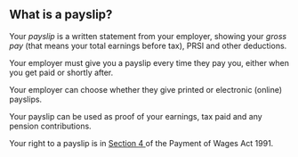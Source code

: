 ##  What is a payslip?

Your _payslip_ is a written statement from your employer, showing your _gross
pay_ (that means your total earnings before tax), PRSI and other deductions.

Your employer must give you a payslip every time they pay you, either when you
get paid or shortly after.

Your employer can choose whether they give printed or electronic (online)
payslips.

Your payslip can be used as proof of your earnings, tax paid and any pension
contributions.

Your right to a payslip is in [ Section 4
](http://www.irishstatutebook.ie/1991/en/act/pub/0025/sec0004.html) of the
Payment of Wages Act 1991.

